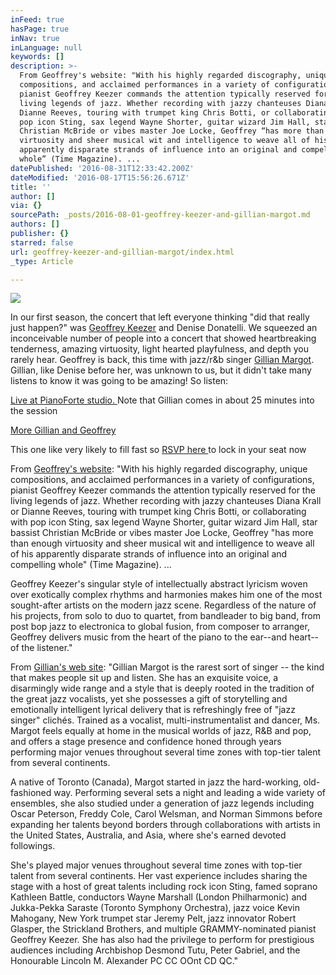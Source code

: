 ```yaml
---
inFeed: true
hasPage: true
inNav: true
inLanguage: null
keywords: []
description: >-
  From Geoffrey's website: "With his highly regarded discography, unique
  compositions, and acclaimed performances in a variety of configurations,
  pianist Geoffrey Keezer commands the attention typically reserved for the
  living legends of jazz. Whether recording with jazzy chanteuses Diana Krall or
  Dianne Reeves, touring with trumpet king Chris Botti, or collaborating with
  pop icon Sting, sax legend Wayne Shorter, guitar wizard Jim Hall, star bassist
  Christian McBride or vibes master Joe Locke, Geoffrey “has more than enough
  virtuosity and sheer musical wit and intelligence to weave all of his
  apparently disparate strands of influence into an original and compelling
  whole” (Time Magazine). ...
datePublished: '2016-08-31T12:33:42.200Z'
dateModified: '2016-08-17T15:56:26.671Z'
title: ''
author: []
via: {}
sourcePath: _posts/2016-08-01-geoffrey-keezer-and-gillian-margot.md
authors: []
publisher: {}
starred: false
url: geoffrey-keezer-and-gillian-margot/index.html
_type: Article

---
```

![](https://the-grid-user-content.s3-us-west-2.amazonaws.com/80ab8f6e-c82c-4169-9d46-102240dd522c.jpg)

In our first season, the concert that left everyone thinking "did that really just happen?" was [Geoffrey Keezer][0] and Denise Donatelli. We squeezed an inconceivable number of people into a concert that showed heartbreaking tenderness, amazing virtuosity, light hearted playfulness, and depth you rarely hear. Geoffrey is back, this time with jazz/r&b singer [Gillian Margot][1]. Gillian, like Denise before her, was unknown to us, but it didn't take many listens to know it was going to be amazing! So listen:

[Live at PianoForte studio. ][2] Note that Gillian comes in about 25 minutes into the session

[More Gillian and Geoffrey][3]

This one like very likely to fill fast so [RSVP here ][4]to lock in your seat now

From [Geoffrey's website][0]: "With his highly regarded discography, unique compositions, and acclaimed performances in a variety of configurations, pianist Geoffrey Keezer commands the attention typically reserved for the living legends of jazz. Whether recording with jazzy chanteuses Diana Krall or Dianne Reeves, touring with trumpet king Chris Botti, or collaborating with pop icon Sting, sax legend Wayne Shorter, guitar wizard Jim Hall, star bassist Christian McBride or vibes master Joe Locke, Geoffrey "has more than enough virtuosity and sheer musical wit and intelligence to weave all of his apparently disparate strands of influence into an original and compelling whole" (Time Magazine). ...

Geoffrey Keezer's singular style of intellectually abstract lyricism woven over exotically complex rhythms and harmonies makes him one of the most sought-after artists on the modern jazz scene. Regardless of the nature of his projects, from solo to duo to quartet, from bandleader to big band, from post bop jazz to electronica to global fusion, from composer to arranger, Geoffrey delivers music from the heart of the piano to the ear--and heart--of the listener."

From [Gillian's web site][1]: "Gillian Margot is the rarest sort of singer -- the kind that makes people sit up and listen. She has an exquisite voice, a disarmingly wide range and a style that is deeply rooted in the tradition of the great jazz vocalists, yet she possesses a gift of storytelling and emotionally intelligent lyrical delivery that is refreshingly free of "jazz singer" clichés. Trained as a vocalist, multi-instrumentalist and dancer, Ms. Margot feels equally at home in the musical worlds of jazz, R&B and pop, and offers a stage presence and confidence honed through years performing major venues throughout several time zones with top-tier talent from several continents.

A native of Toronto (Canada), Margot started in jazz the hard-working, old-fashioned way. Performing several sets a night and leading a wide variety of ensembles, she also studied under a generation of jazz legends including Oscar Peterson, Freddy Cole, Carol Welsman, and Norman Simmons before expanding her talents beyond borders through collaborations with artists in the United States, Australia, and Asia, where she's earned devoted followings.

She's played major venues throughout several time zones with top-tier talent from several continents. Her vast experience includes sharing the stage with a host of great talents including rock icon Sting, famed soprano Kathleen Battle, conductors Wayne Marshall (London Philharmonic) and Jukka-Pekka Saraste (Toronto Symphony Orchestra), jazz voice Kevin Mahogany, New York trumpet star Jeremy Pelt, jazz innovator Robert Glasper, the Strickland Brothers, and multiple GRAMMY-nominated pianist Geoffrey Keezer. She has also had the privilege to perform for prestigious audiences including Archbishop Desmond Tutu, Peter Gabriel, and the Honourable Lincoln M. Alexander PC CC OOnt CD QC."

[0]: http://geoffreykeezer.com/
[1]: http://www.gillianmargot.com/
[2]: https://www.youtube.com/watch?v=Hts1vMdY8Bs&list=RDHts1vMdY8Bs#t=144
[3]: https://youtu.be/1mA9TPWtm24
[4]: http://goo.gl/forms/vIBKOHPoMIgaqTXj2